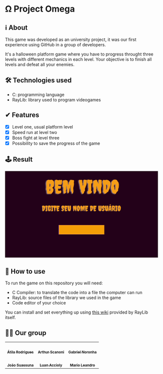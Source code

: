 # Ω Project Omega

## ℹ About

This game was developed as an university project, it was our first experience using GitHub in a group of developers.

It's a halloween platform game where you have to progress throught three levels with different mechanics in each level. Your objective is to finish all levels and defeat all your enemies.

## 🛠 Technologies used

- C: programming language
- RayLib: library used to program videogames

## ✔ Features

- [x] Level one, usual platform level
- [x] Speed run at level two
- [x] Boss fight at level three
- [x] Possibility to save the progress of the game

## 🕹 Result

![Game demonstration](./.github/omega.gif)

## 🤔 How to use

To run the game on this repository you will need:

- C Compiler: to translate the code into a file the computer can run
- RayLib: source files of the library we used in the game
- Code editor of your choice

You can install and set everything up using [this wiki](https://github.com/raysan5/raylib/wiki) provided by RayLib itself.

## 👨‍💻 Our group

<table>
  <tr>
    <td align="center"><a href="https://github.com/atilara"><img style="border-radius: 50%;" src="https://avatars1.githubusercontent.com/u/45675035?s=460&u=e8277ab9d3eb18151613a2699e1fbb6572a3dcc4&v=4" width="100px;" alt=""/><br /><sub><b>Átila Rodrigues</b></sub></a><br /><a href="https://github.com/atilara" title="Átila's Profile"></a></td>
    <td align="center"><a href="https://github.com/arthursca"><img style="border-radius: 50%;" src="https://avatars1.githubusercontent.com/u/61999297?s=460&v=4" width="100px;" alt=""/><br /><sub><b>Arthur Scanoni</b></sub></a><br /><a href="https://github.com/arthursca" title="Arthur's Profile"></a></td>
    <td align="center"><a href="https://github.com/noronha1612"><img style="border-radius: 50%;" src="https://avatars1.githubusercontent.com/u/56375499?s=400&u=b2e69ac18ca2159e016598a84d44c69a97bc4829&v=4" width="100px;" alt=""/><br /><sub><b>Gabriel Noronha</b></sub></a><br /><a href="https://github.com/noronha1612" title="Gabriel's Profile"></a></td>
  </tr>
  <tr>
    <td align="center"><a href="https://github.com/joaosuassuna"><img style="border-radius: 50%;" src="https://avatars3.githubusercontent.com/u/72047940?s=400&u=475524cc308c84dc2d5898f7fe70c11cabe74a49&v=4" width="100px;" alt=""/><br /><sub><b>João Suassuna</b></sub></a><br /><a href="https://github.com/joaosuassuna" title="João's Profile"></a></td>
    <td align="center"><a href="https://github.com/luanaccioly"><img style="border-radius: 50%;" src="https://avatars1.githubusercontent.com/u/69818768?s=400&u=3ca3af909517e07b20c0e7cb3b4183995a7d9d73&v=4" width="100px;" alt=""/><br /><sub><b>Luan Accioly</b></sub></a><br /><a href="https://github.com/luanaccioly" title="Luan's Profile"></a></td>
    <td align="center"><a href="https://github.com/marioleandro"><img style="border-radius: 50%;" src="https://avatars0.githubusercontent.com/u/63363561?s=400&u=267970818ed17dce521cf32cb61514b1f0cdc587&v=4" width="100px;" alt=""/><br /><sub><b>Mario Leandro</b></sub></a><br /><a href="https://github.com/marioleandro" title="Mario's Profile"></a></td>
  </tr>
</table>

